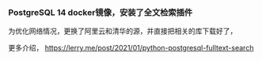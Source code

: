 ### PostgreSQL 14 docker镜像，安装了全文检索插件

为优化网络情况，更换了阿里云和清华的源，并直接把相关的库下载好了，

更多介绍，
https://lerry.me/post/2021/01/python-postgresql-fulltext-search